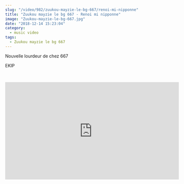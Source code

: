 ```yaml
--- 
slug: "/video/982/zuukou-mayzie-le-bg-667/renoi-mi-nipponne"
title: "Zuukou mayzie le bg 667 - Renoi mi nipponne"
image: "Zuukou-mayzie-le-bg-667.jpg"
date: "2018-12-14 15:23:04"
category:
  - music video
tags:
  - Zuukou mayzie le bg 667
---
```

<p>Nouvelle lourdeur de chez 667</p>

<p>EKIP</p><br/><p><iframe width="560" height="315" src="https://www.youtube.com/embed/FgQzn-SNwYM" frameborder="0" allow="accelerometer; autoplay; encrypted-media; gyroscope; picture-in-picture" allowfullscreen></iframe></p>